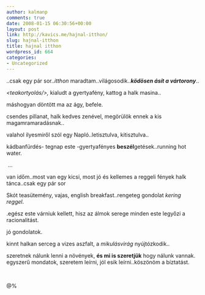 ```yaml
---
author: kalmanp
comments: true
date: 2008-01-15 06:30:56+00:00
layout: post
link: http://kavics.me/hajnal-itthon/
slug: hajnal-itthon
title: hajnal itthon
wordpress_id: 664
categories:
- Uncategorized
---
```



..csak egy pár sor.._itthon_ maradtam..világosodik.._**ködösen ásít a vártorony**_..  

_<teakortyolás/>,_ kialudt a gyertyafény, kattog a halk masina..  

máshogyan döntött ma az ágy, befele.  

csendes pillanat, halk kedves zenével, megörülök ennek a kis magamramaradásnak..  

valahol ilyesmiről szól egy Napló..letisztulva, kitisztulva..  

kádbanfürdés- tegnap este -gyertyafényes **beszél**getések..running hot water.






 ...






van időm..most van egy kicsi, most jó és kellemes a reggeli fények halk tánca..csak egy pár sor






Skót teasütemény, vajas, english breakfast..rengeteg gondolat _kering reggel_.  

.egész este várniuk kellett, hisz az álmok serege minden este legyőzi a racionalitást.  

 jó gondolatok.  

 kinnt halkan serceg a vizes aszfalt, a _mikulásvirág_ nyújtózkodik..  

szeretnek nálunk lenni a növények, **és mi is szeretjük** hogy nálunk vannak. egyszerű mondatok, szeretem leírni, jól esik leírni..köszönöm a bíztatást. 






 






@%

